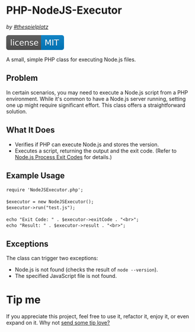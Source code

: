 # PHP-NodeJS-Executor
_by [#thespielplatz](https://github.com/thespielplatz)_

[![MIT License Badge](license-badge.svg)](LICENSE)

A small, simple PHP class for executing Node.js files.

## Problem
In certain scenarios, you may need to execute a Node.js script from a PHP environment. While it's common to have a Node.js server running, setting one up might require significant effort. This class offers a straightforward solution.

## What It Does
- Verifies if PHP can execute Node.js and stores the version.
- Executes a script, returning the output and the exit code. (Refer to [Node.js Process Exit Codes](https://nodejs.org/api/process.html#process_exit_codes) for details.)

## Example Usage
```
require 'NodeJSExecutor.php';

$executor = new NodeJSExecutor();
$executor->run("test.js");

echo "Exit Code: " . $executor->exitCode . "<br>";
echo "Result: " . $executor->result . "<br>";
```

## Exceptions
The class can trigger two exceptions:

- Node.js is not found (checks the result of `node --version`).
- The specified JavaScript file is not found.

# Tip me

If you appreciate this project, feel free to use it, refactor it, enjoy it, or even expand on it. Why not [send some tip love?](https://getalby.com/p/thespielplatz)
